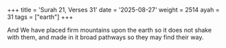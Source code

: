 +++
title = 'Surah 21, Verses 31'
date = '2025-08-27'
weight = 2514
ayah = 31
tags = ["earth"]
+++

And We have placed firm mountains upon the earth so it does not shake with them, and made in it broad pathways so they may find their way.
